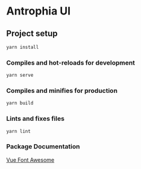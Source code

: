 # Antrophia UI

## Project setup

```bash
yarn install
```

### Compiles and hot-reloads for development

```bash
yarn serve
```

### Compiles and minifies for production

```bash
yarn build
```

### Lints and fixes files

```bash
yarn lint
```

### Package Documentation

[Vue Font Awesome](https://github.com/FortAwesome/vue-fontawesome)

